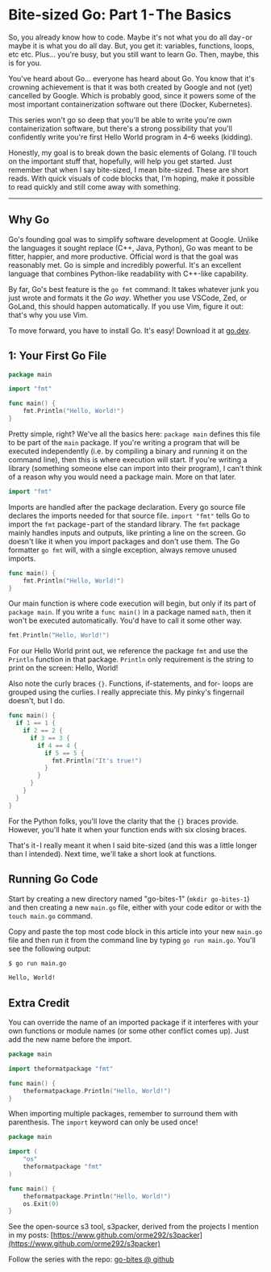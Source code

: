 # Bite-sized Go: Part 1 - The Basics

So, you already know how to code. Maybe it's not what you do all day - or maybe it is what you do all day. But, you get it: variables, functions, loops, etc etc. Plus… you're busy, but you still want to learn Go. Then, maybe, this is for you.

You've heard about Go… everyone has heard about Go. You know that it's crowning achievement is that it was both created by Google and not (yet) cancelled by Google. Which is probably good, since it powers some of the most important containerization software out there (Docker, Kubernetes).

This series won't go so deep that you'll be able to write you're own containerization software, but there's a strong possibility that you'll confidently write you're first Hello World program in 4–6 weeks (kidding).

Honestly, my goal is to break down the basic elements of Golang. I'll touch on the important stuff that, hopefully, will help you get started. Just remember that when I say bite-sized, I mean bite-sized. These are short reads. With quick visuals of code blocks that, I'm hoping, make it possible to read quickly and still come away with something.

---

## Why Go

Go's founding goal was to simplify software development at Google. Unlike the languages it sought replace (C++, Java, Python), Go was meant to be fitter, happier, and more productive. Official word is that the goal was reasonably met. Go is simple and incredibly powerful. It's an excellent language that combines Python-like readability with C++-like capability.

By far, Go's best feature is the `go fmt` command: It takes whatever junk you just wrote and formats it the _Go way_. Whether you use VSCode, Zed, or GoLand, this should happen automatically. If you use Vim, figure it out: that's why you use Vim.

To move forward, you have to install Go. It's easy! Download it at [go.dev](https://go.dev/dl/).

## 1: Your First Go File
```go
package main

import "fmt"

func main() {
    fmt.Println("Hello, World!")
}
```

Pretty simple, right? We've all the basics here: `package main` defines this file to be part of the `main` package. If you're writing a program that will be executed independently (i.e. by compiling a binary and running it on the command line), then this is where execution will start. If you're writing a library (something someone else can import into their program), I can't think of a reason why you would need a package main. More on that later.

```go
import "fmt"
```

Imports are handled after the package declaration. Every go source file declares the imports needed for that source file. `import "fmt"` tells Go to import the `fmt` package - part of the standard library. The `fmt` package mainly handles inputs and outputs, like printing a line on the screen. Go doesn't like it when you import packages and don't use them. The Go formatter `go fmt` will, with a single exception, always remove unused imports.

```go
func main() {
    fmt.Println("Hello, World!")
}
```

Our main function is where code execution will begin, but only if its part of `package main`. If you write a `func main()` in a package named `math`, then it won't be executed automatically. You'd have to call it some other way.

```go
fmt.Println("Hello, World!")
```

For our Hello World print out, we reference the package `fmt` and use the `Println` function in that package. `Println` only requirement is the string to print on the screen: Hello, World!

Also note the curly braces `{}`. Functions, if-statements, and for- loops are grouped using the curlies. I really appreciate this. My pinky's fingernail doesn't, but I do.

```go
func main() {
  if 1 == 1 {
    if 2 == 2 {
      if 3 == 3 {
        if 4 == 4 {
          if 5 == 5 {
            fmt.Println("It's true!")
          }
        }
      }
    }
  }
}
```

For the Python folks, you'll love the clarity that the `{}` braces provide. However, you'll hate it when your function ends with six closing braces.

That's it - I really meant it when I said bite-sized (and this was a little longer than I intended). Next time, we'll take a short look at functions.

## Running Go Code

Start by creating a new directory named "go-bites-1" (`mkdir go-bites-1`) and then creating a new `main.go` file, either with your code editor or with the `touch main.go` command.

Copy and paste the top most code block in this article into your new `main.go` file and then run it from the command line by typing `go run main.go`. You'll see the following output:

```bash
$ go run main.go

Hello, World!
```

## Extra Credit

You can override the name of an imported package if it interferes with your own functions or module names (or some other conflict comes up). Just add the new name before the import.

```go
package main

import theformatpackage "fmt"

func main() {
    theformatpackage.Println("Hello, World!")
}
```

When importing multiple packages, remember to surround them with parenthesis. The `import` keyword can only be used once!

```go
package main

import (
    "os"
    theformatpackage "fmt"
)

func main() {
    theformatpackage.Println("Hello, World!")
    os.Exit(0)
}
```

See the open-source s3 tool, s3packer, derived from the projects I mention in my posts: [https://www.github.com/orme292/s3packer](https://www.github.com/orme292/s3packer)

Follow the series with the repo: [go-bites @ github](https://github.com/orme292/go-bites)